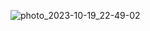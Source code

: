![photo_2023-10-19_22-49-02](https://github.com/poorpen/poorpen/assets/90153693/54908e68-9db5-46ea-9917-9c62270a278f)
